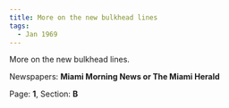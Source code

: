 ```yaml
---  
title: More on the new bulkhead lines  
tags:  
  - Jan 1969  
---  
```

  
More on the new bulkhead lines.  
  
Newspapers: **Miami Morning News or The Miami Herald**  
  
Page: **1**, Section: **B** 
